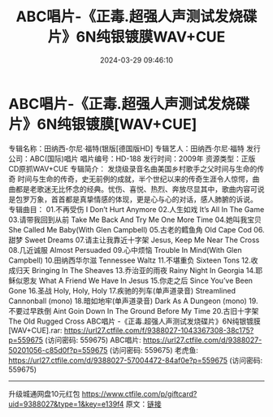 ﻿---
title: ABC唱片-《正毒.超强人声测试发烧碟片》6N纯银镀膜WAV+CUE
date: 2024-03-29 09:46:10
categories: 试音碟、非卖品、发烧碟
tags: 纯音雅乐
---
# ABC唱片-《正毒.超强人声测试发烧碟片》6N纯银镀膜[WAV+CUE]

专辑名称：田纳西-尔尼·福特(银版[德国版HD]
专辑艺人：田纳西·尔尼·福特
发行公司：ABC(国际)唱片
唱片编号：HD-188
发行时间：2009年
资源类型：正版CD原抓WAV+CUE
专辑简介：
发烧级录音名曲美国乡村歌手之父时间与生命的传奇
时间与生命的传奇，史无前例的成就，半个世纪以来的传奇生涯令人惊愕，曲曲都是老歌迷无比怀念的经典。忧伤、喜悦、热烈、奔放尽显其中，歌曲内容可说是包罗万象，首首都是真挚情感的体现，更是心与心的对话，感人肺腑的诉说。
专辑曲目：
01.不再受伤 I Don’t Hurt Anymore
02.人生如戏 It’s All In The Game
03.请带我回到从前 Take Me Back And Try Me One More Time
04.她叫我宝贝 She Called Me Baby(With Glen Campbell)
05.古老的鳕鱼角 Old Cape Cod
06.甜梦 Sweet Dreams
07.请主让我靠近十字架 Jesus, Keep Me Near The Cross
08.几近诚服 Almost Persuaded
09.心中烦恼 Trouble In Mind(With Glen Campbell)
10.田纳西华尔滋 Tennessee Waltz
11.不堪重负 Sixteen Tons
12.收成归天 Bringing In The Sheaves
13.乔治亚的雨夜 Rainy Night In Georgia
14.耶稣似恩友 What A Friend We Have In Jesus
15.你走之后 Since You’ve Been Gone
16.圣战 Holy, Holy, Holy
17.疾驰的列车(单声道录音) Streamlined Cannonball (mono)
18.暗如地牢(单声道录音) Dark As A Dungeon (mono)
19.不要过早跌倒 Aint Goin Down In The Ground Before My Time
20.古旧十字架 The Old Rugged Cross
ABC唱片 -《正毒.超强人声测试发烧碟片》6N纯银镀膜 [WAV+CUE].rar: https://url27.ctfile.com/f/9388027-1043367308-38c175?p=559675
(访问密码: 559675)
ABC唱片: https://url27.ctfile.com/d/9388027-50201056-c85d0f?p=559675
(访问密码: 559675)
老虎鱼: https://url27.ctfile.com/d/9388027-57004472-84af0e?p=559675
(访问密码: 559675)
**************************
升级城通网盘10元红包 https://www.ctfile.com/p/giftcard?uid=9388027&type=1&key=e139f4
原文：[链接](https://blog.sina.com.cn/s/blog_1647c7e76010314vz.html)